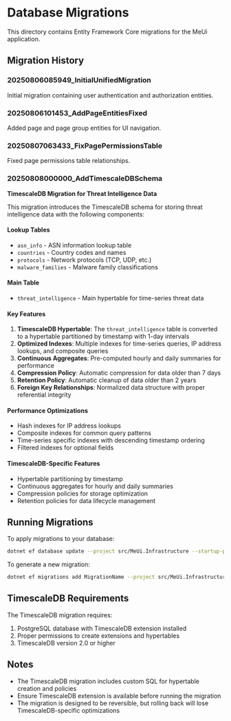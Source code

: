 # Database Migrations

This directory contains Entity Framework Core migrations for the MeUi application.

## Migration History

### 20250806085949_InitialUnifiedMigration

Initial migration containing user authentication and authorization entities.

### 20250806101453_AddPageEntitiesFixed

Added page and page group entities for UI navigation.

### 20250807063433_FixPagePermissionsTable

Fixed page permissions table relationships.

### 20250808000000_AddTimescaleDBSchema

**TimescaleDB Migration for Threat Intelligence Data**

This migration introduces the TimescaleDB schema for storing threat intelligence data with the following components:

#### Lookup Tables

- `asn_info` - ASN information lookup table
- `countries` - Country codes and names
- `protocols` - Network protocols (TCP, UDP, etc.)
- `malware_families` - Malware family classifications

#### Main Table

- `threat_intelligence` - Main hypertable for time-series threat data

#### Key Features

1. **TimescaleDB Hypertable**: The `threat_intelligence` table is converted to a hypertable partitioned by timestamp with 1-day intervals
2. **Optimized Indexes**: Multiple indexes for time-series queries, IP address lookups, and composite queries
3. **Continuous Aggregates**: Pre-computed hourly and daily summaries for performance
4. **Compression Policy**: Automatic compression for data older than 7 days
5. **Retention Policy**: Automatic cleanup of data older than 2 years
6. **Foreign Key Relationships**: Normalized data structure with proper referential integrity

#### Performance Optimizations

- Hash indexes for IP address lookups
- Composite indexes for common query patterns
- Time-series specific indexes with descending timestamp ordering
- Filtered indexes for optional fields

#### TimescaleDB-Specific Features

- Hypertable partitioning by timestamp
- Continuous aggregates for hourly and daily summaries
- Compression policies for storage optimization
- Retention policies for data lifecycle management

## Running Migrations

To apply migrations to your database:

```bash
dotnet ef database update --project src/MeUi.Infrastructure --startup-project src/MeUi.Api
```

To generate a new migration:

```bash
dotnet ef migrations add MigrationName --project src/MeUi.Infrastructure --startup-project src/MeUi.Api
```

## TimescaleDB Requirements

The TimescaleDB migration requires:

1. PostgreSQL database with TimescaleDB extension installed
2. Proper permissions to create extensions and hypertables
3. TimescaleDB version 2.0 or higher

## Notes

- The TimescaleDB migration includes custom SQL for hypertable creation and policies
- Ensure TimescaleDB extension is available before running the migration
- The migration is designed to be reversible, but rolling back will lose TimescaleDB-specific optimizations
